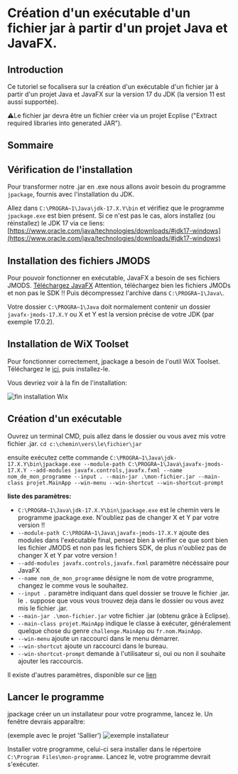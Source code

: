 # Création d'un exécutable d'un fichier jar à partir d'un projet Java et JavaFX.

## Introduction

Ce tutoriel se focalisera sur la création d'un exécutable d'un fichier jar à partir d'un projet Java et JavaFX sur la version 17 du JDK (la version 11 est aussi supportée).

⚠️Le fichier jar devra être un fichier créer via un projet Ecplise ("Extract required libraries into generated JAR").

## Sommaire

## Vérification de l'installation

Pour transformer notre .jar en .exe nous allons avoir besoin du programme `jpackage`, fournis avec l'installation du JDK.

Allez dans `C:\PROGRA~1\Java\jdk-17.X.Y\bin` et vérifiez que le programme `jpackage.exe` est bien présent.
Si ce n'est pas le cas, alors installez (ou réinstallez) le JDK 17 via ce liens: [https://www.oracle.com/java/technologies/downloads/#jdk17-windows](https://www.oracle.com/java/technologies/downloads/#jdk17-windows)

## Installation des fichiers JMODS

Pour pouvoir fonctionner en exécutable, JavaFX a besoin de ses fichiers JMODS.
[Téléchargez JavaFX](https://gluonhq.com/products/javafx/) Attention, téléchargez bien les fichiers JMODs et non pas le SDK !!
Puis décompressez l'archive dans `C:\PROGRA~1\Java\`.

Votre dossier `C:\PROGRA~1\Java` doit normalement contenir un dossier `javafx-jmods-17.X.Y` ou X et Y est la version précise de votre JDK (par exemple 17.0.2).

## Installation de WiX Toolset

Pour fonctionner correctement, jpackage a besoin de l'outil WiX Toolset.
Téléchargez le [ici](https://github.com/wixtoolset/wix3/releases/download/wix3112rtm/wix311.exe), puis installez-le.

Vous devriez voir à la fin de l'installation:

![fin installation Wix](https://i.ibb.co/S7TC5wb/wix-toolset.png)

## Création d'un exécutable

Ouvrez un terminal CMD, puis allez dans le dossier ou vous avez mis votre fichier .jar.
`cd c:\chemin\vers\le\fichier\jar`

ensuite exécutez cette commande `C:\PROGRA~1\Java\jdk-17.X.Y\bin\jpackage.exe --module-path C:\PROGRA~1\Java\javafx-jmods-17.X.Y --add-modules javafx.controls,javafx.fxml --name nom_de_mon_programme --input . --main-jar .\mon-fichier.jar --main-class projet.MainApp --win-menu --win-shortcut --win-shortcut-prompt`

**liste des paramètres:**

- `C:\PROGRA~1\Java\jdk-17.X.Y\bin\jpackage.exe` est le chemin vers le programme jpackage.exe. N'oubliez pas de changer X et Y par votre version !!
- `--module-path C:\PROGRA~1\Java\javafx-jmods-17.X.Y` ajoute des modules dans l'exécutable final, pensez bien à vérifier ce que sont bien les fichier JMODS et non pas les fichiers SDK, de plus n'oubliez pas de changer X et Y par votre version !
- `--add-modules javafx.controls,javafx.fxml` paramètre nécéssaire pour JavaFX
- `--name nom_de_mon_programme` désigne le nom de votre programme, changez le comme vous le souhaitez.
- `--input .` paramètre indiquant dans quel dossier se trouve le fichier .jar. le `.` suppose que vous vous trouvez deja dans le dossier ou vous avez mis le fichier .jar.
- `--main-jar .\mon-fichier.jar` votre fichier .jar (obtenu grâce à Eclipse).
- `--main-class projet.MainApp` indique le classe à exécuter, généralement quelque chose du genre `challenge.MainApp` ou `fr.nom.MainApp`.
- `--win-menu` ajoute un raccourci dans le menu démarrer.
- `--win-shortcut` ajoute un raccourci dans le bureau.
- `--win-shortcut-prompt` demande à l'utilisateur si, oui ou non il souhaite ajouter les raccourcis.

Il existe d'autres paramètres, disponible sur ce [lien](https://docs.oracle.com/en/java/javase/14/docs/specs/man/jpackage.html)

## Lancer le programme

jpackage créer un un installateur pour votre programme, lancez le.
Un fenêtre devrais apparaître:

(exemple avec le projet 'Sallier')
![exemple installateur](https://i.ibb.co/JkQWThs/setup-exe.png)

Installer votre programme, celui-ci sera installer dans le répertoire `C:\Program Files\mon-programme`.
Lancez le, votre programme devrait s'exécuter.
